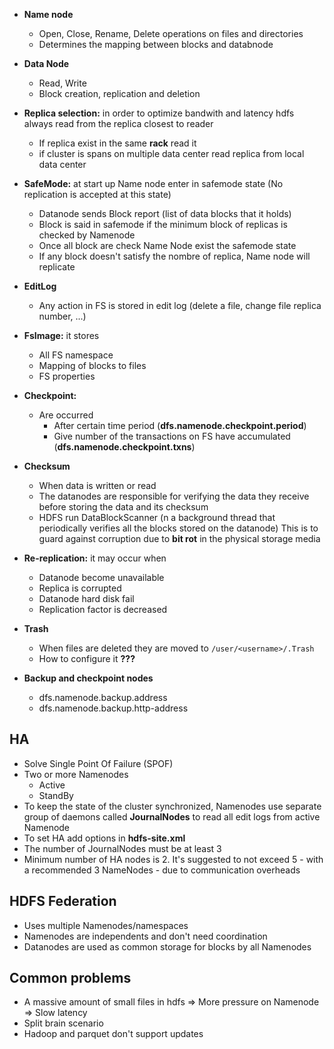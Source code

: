 * **Name node** 
	- Open, Close, Rename, Delete operations on files and directories 
	- Determines the mapping between blocks and databnode
* **Data Node**
	- Read, Write
	- Block creation, replication and deletion
		
* **Replica selection:** in order to optimize bandwith and latency hdfs always read from the replica closest to reader 
	- If replica exist in the same **rack** read it 
	- if cluster is spans  on multiple data center read replica from local data center

* **SafeMode:** at start up Name node enter in safemode state (No replication is accepted at this state) 
	- Datanode sends Block report (list of data blocks that it holds) 
	- Block is said in safemode if the minimum block of replicas is checked by Namenode
	- Once all block are check Name Node exist the safemode state 
	- If any block doesn't satisfy the nombre of replica, Name node will replicate 
	
* **EditLog** 
	- Any action in FS is stored in edit log (delete a file, change file replica number, ...) 

* **FsImage:** it stores
	- All FS namespace 
	- Mapping of blocks to files 
	- FS properties
	
- **Checkpoint:** 
	- Are occurred 
		* After certain time period (**dfs.namenode.checkpoint.period**) 
		* Give number of the transactions on FS have accumulated (**dfs.namenode.checkpoint.txns**) 

- **Checksum**
	- When data is written or read
	- The datanodes are responsible for verifying the data they receive before storing the data and its checksum
	- HDFS run DataBlockScanner (n a background thread that periodically verifies all the blocks stored on the datanode)
	  This is to guard against corruption due to **bit rot** in the physical storage media 

- **Re-replication:** it may occur when
	- Datanode become unavailable 
	- Replica is corrupted 
	- Datanode hard disk fail 
	- Replication factor is decreased 
	
- **Trash** 
	- When files are deleted they are moved to ```/user/<username>/.Trash```
	- How to configure it **???**
	
- **Backup and checkpoint nodes** 
	- dfs.namenode.backup.address
	- dfs.namenode.backup.http-address

## HA
- Solve Single Point Of Failure (SPOF) 
- Two or more Namenodes
	- Active
	- StandBy
- To keep the state of the cluster synchronized, Namenodes use separate group of daemons called **JournalNodes**
  to read all edit logs from active Namenode
- To set HA add options in **hdfs-site.xml**
- The number of JournalNodes must be at least 3  
- Minimum number of HA nodes is 2. It's suggested to not exceed 5 - with a recommended 3 NameNodes - due to communication overheads	 

## HDFS Federation
- Uses multiple Namenodes/namespaces
- Namenodes are independents and don't need coordination
- Datanodes are used as common storage for blocks by all Namenodes 

## Common problems
- A massive amount of small files in hdfs => More pressure on Namenode => Slow latency
- Split brain scenario  
- Hadoop and parquet don't support updates
